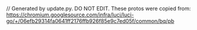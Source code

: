 // Generated by update.py. DO NOT EDIT.
These protos were copied from:
https://chromium.googlesource.com/infra/luci/luci-go/+/06efb29314fa0641ff2176ffb926f85e9c7ed05f/common/bq/pb
